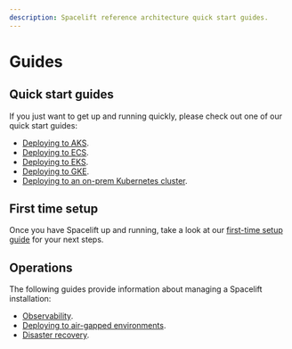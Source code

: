 ```yaml
---
description: Spacelift reference architecture quick start guides.
---
```


# Guides

## Quick start guides

If you just want to get up and running quickly, please check out one of our quick start guides:

- [Deploying to AKS](./deploying-to-aks.md).
- [Deploying to ECS](./deploying-to-ecs.md).
- [Deploying to EKS](./deploying-to-eks.md).
- [Deploying to GKE](./deploying-to-gke.md).
- [Deploying to an on-prem Kubernetes cluster](./deploying-to-onprem.md).

## First time setup

Once you have Spacelift up and running, take a look at our [first-time setup guide](./first-setup.md) for your next steps.

## Operations

The following guides provide information about managing a Spacelift installation:

- [Observability](./observability.md).
- [Deploying to air-gapped environments](./air-gapped.md).
- [Disaster recovery](./disaster-recovery.md).

